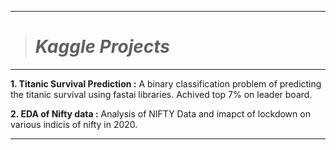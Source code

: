 ------------------------
> # _Kaggle Projects_
------------------------

**1. Titanic Survival Prediction :** A binary classification problem of predicting the titanic survival using fastai libraries. Achived top 7% on leader board.

**2. EDA of Nifty data :** Analysis of NIFTY Data and imapct of lockdown on various indicis of nifty in 2020. 


--------------------------------------------------

